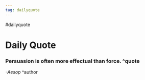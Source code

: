 ```yaml
---
tag: dailyquote
---
```


#dailyquote

# Daily Quote

### Persuasion is often more effectual than force. ^quote
*-Aesop* ^author
